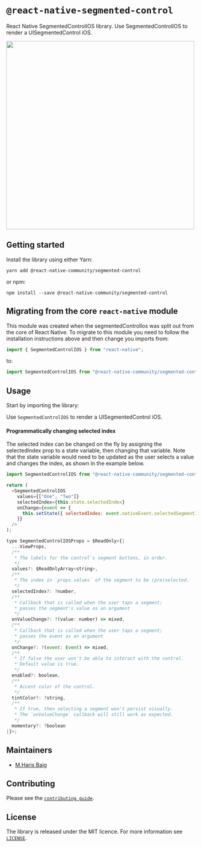# `@react-native-segmented-control`

React Native SegmentedControlIOS library. Use SegmentedControlIOS to render a UISegmentedControl iOS.

<img src="https://github.com/react-native-community/react-native-segmented-control/blob/master/ScreenShots/Screen%20Shot%202019-02-26%20at%206.28.55%20PM.png" height="500" />

## Getting started

Install the library using either Yarn:

```
yarn add @react-native-community/segmented-control
```

or npm:

```
npm install --save @react-native-community/segmented-control
```

## Migrating from the core `react-native` module

This module was created when the segmentedControlIos was split out from the core of React Native. To migrate to this module you need to follow the installation instructions above and then change you imports from:

```javascript
import { SegmentedControlIOS } from "react-native";
```

to:

```javascript
import SegmentedControlIOS from "@react-native-community/segmented-control";
```

## Usage

Start by importing the library:

Use `SegmentedControlIOS` to render a UISegmentedControl iOS.

#### Programmatically changing selected index

The selected index can be changed on the fly by assigning the
selectedIndex prop to a state variable, then changing that variable.
Note that the state variable would need to be updated as the user
selects a value and changes the index, as shown in the example below.

```javascript
import SegmentedControlIOS from "@react-native-community/segmented-control";

return (
  <SegmentedControlIOS
    values={["One", "Two"]}
    selectedIndex={this.state.selectedIndex}
    onChange={event => {
      this.setState({ selectedIndex: event.nativeEvent.selectedSegmentIndex });
    }}
  />
);

type SegmentedControlIOSProps = $ReadOnly<{|
  ...ViewProps,
  /**
   * The labels for the control's segment buttons, in order.
   */
  values?: $ReadOnlyArray<string>,
  /**
   * The index in `props.values` of the segment to be (pre)selected.
   */
  selectedIndex?: ?number,
  /**
   * Callback that is called when the user taps a segment;
   * passes the segment's value as an argument
   */
  onValueChange?: ?(value: number) => mixed,
  /**
   * Callback that is called when the user taps a segment;
   * passes the event as an argument
   */
  onChange?: ?(event: Event) => mixed,
  /**
   * If false the user won't be able to interact with the control.
   * Default value is true.
   */
  enabled?: boolean,
  /**
   * Accent color of the control.
   */
  tintColor?: ?string,
  /**
   * If true, then selecting a segment won't persist visually.
   * The `onValueChange` callback will still work as expected.
   */
  momentary?: ?boolean
|}>;
```

## Maintainers

- [M.Haris Baig](https://github.com/harisbaig100)

## Contributing

Please see the [`contributing guide`](/CONTRIBUTING.md).

## License

The library is released under the MIT licence. For more information see [`LICENSE`](/LICENSE).
